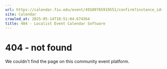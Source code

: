 ```yaml
---
url: https://calendar.fiu.edu/event/49109765919551/confirm?instance_id=49109765952340&return=https%3A%2F%2Fcalendar.fiu.edu%2Fcalendar%3Fevent_types%255B%255D%3D121721
site: Calendar
crawled_at: 2025-05-14T18:51:04.674364
title: 404 - Localist Event Calendar Software
---
```


# 404 - not found
We couldn't find the page on this community event platform.
